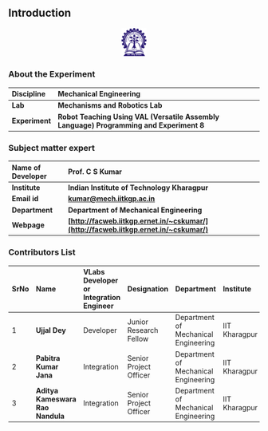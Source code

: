## Introduction

<div align="center">
<img src="experiment/images/iitkgp.png" width="10%">
</div>

### About the Experiment 

<b>Discipline | <b> Mechanical Engineering 
:--|:--|
<b> Lab | <b> **Mechanisms and Robotics Lab**
<b> Experiment|     <b> **Robot Teaching Using VAL (Versatile Assembly Language) Programming and Experiment 8**


### Subject matter expert 

<b>Name of Developer | <b> **Prof. C S Kumar**
:--|:--|
<b> Institute | <b>  **Indian Institute of Technology Kharagpur**
<b> Email id|     <b>  **kumar@mech.iitkgp.ac.in**
<b> Department |  **Department of Mechanical Engineering**
<b>Webpage| <b> [http://facweb.iitkgp.ernet.in/~cskumar/](http://facweb.iitkgp.ernet.in/~cskumar/)


### Contributors List

SrNo | Name | VLabs Developer or Integration Engineer | Designation | Department| Institute
:--|:--|:--|:--|:--|:--|
1 | **Ujjal Dey** | Developer | Junior Research Fellow | Department of Mechanical Engineering | IIT Kharagpur | 
2 | **Pabitra Kumar Jana** | Integration | Senior Project Officer | Department of Mechanical Engineering | IIT Kharagpur | 
3 | **Aditya Kameswara Rao Nandula** | Integration | Senior Project Officer | Department of Mechanical Engineering | IIT Kharagpur | 
